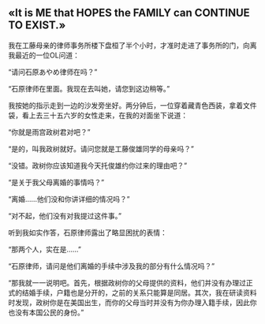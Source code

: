 ## «It is ME that HOPES the FAMILY can CONTINUE TO EXIST.»

我在工藤母亲的律师事务所楼下盘桓了半个小时，才准时走进了事务所的门，向离我最近的一位OL问道：

“请问石原あやめ律师在吗？”

“石原律师在里面。我现在去叫她，请您到这边稍等。”

我按她的指示走到一边的沙发旁坐好。两分钟后，一位穿着藏青色西装，拿着文件袋，看上去三十五六岁的女性走来，在我的对面坐下说道：

“你就是雨宫政树君对吧？”

“是的，叫我政树就好。请问您就是工藤俊雄同学的母亲吗？”

“没错。政树你应该知道我今天托俊雄约你过来的理由吧？”

“是关于我父母离婚的事情吗？”

“离婚……他们没和你讲详细的情况吗？”

“对不起，他们没有对我提过这件事。”

听到我如实作答，石原律师露出了略显困扰的表情：

“那两个人，实在是……”

“石原律师，请问是他们离婚的手续中涉及我的部分有什么情况吗？”

“那我就一一说明吧。首先，根据政树你的父母提供的资料，他们并没有办理过正式的结婚手续，户籍也是分开的，之前的关系只能算是同居。其次，我在研读资料时发现，政树你是在美国出生，而你的父母当时并没有为你办理入籍手续，因此你也没有本国公民的身份。”

